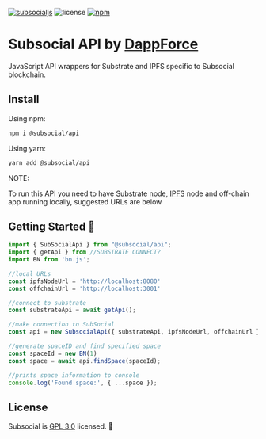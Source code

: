 [![subsocialjs](https://img.shields.io/badge/subsocial-js-pink?style=flat-square)](https://subsocial.network/)
![license](https://img.shields.io/badge/License-GPL%300.0-blue?style=flat-square)
[![npm](https://img.shields.io/npm/v/@subsocial/api?logo=npm&style=flat-square)](https://www.npmjs.com/package/@subsocial/api)

# Subsocial API by [DappForce](https://github.com/dappforce)

JavaScript API wrappers for Substrate and IPFS specific to Subsocial blockchain.

## Install

Using npm:

```bash
npm i @subsocial/api
```

Using yarn:

```bash
yarn add @subsocial/api
```

NOTE:

To run this API you need to have [Substrate](https://substrate.dev/en/) node, [IPFS](https://ipfs.io/) node
and off-chain app running locally, suggested URLs are below

## Getting Started :hammer:

```javascript
import { SubSocialApi } from "@subsocial/api";
import { getApi } from //SUBSTRATE CONNECT?
import BN from 'bn.js';

//local URLs
const ipfsNodeUrl = 'http://localhost:8080'
const offchainUrl = 'http://localhost:3001'

//connect to substrate
const substrateApi = await getApi();

//make connection to SubSocial
const api = new SubsocialApi({ substrateApi, ipfsNodeUrl, offchainUrl });

//generate spaceID and find specified space
const spaceId = new BN(1)
const space = await api.findSpace(spaceId);

//prints space information to console
console.log('Found space:', { ...space });
```

## License

Subsocial is [GPL 3.0](./LICENSE) licensed. :page_facing_up:
